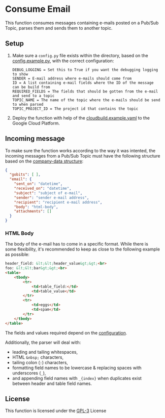 # Consume Email
This function consumes messages containing e-mails posted on a Pub/Sub Topic, parses them and sends them to another topic.

## Setup
1. Make sure a ```config.py``` file exists within the directory, based on the [config.example.py](config.example.py), with the correct configuration:
    ~~~
    DEBUG_LOGGING = Set this to True if you want the debugging logging to show
    SENDER = E-mail address where e-mails should come from
    ID = A list containing e-mail fields where the ID of the message can be build from
    REQUIRED_FIELDS = The fields that should be gotten from the e-mail and send to a topic
    TOPIC_NAME = The name of the topic where the e-mails should be send to when parsed
    TOPIC_PROJECT_ID = The project id that contains the topic
    ~~~
2. Deploy the function with help of the [cloudbuild.example.yaml](cloudbuild.example.yaml) to the Google Cloud Platform.

## Incoming message
To make sure the function works according to the way it was intented, the incoming messages from a Pub/Sub Topic must have the following structure based on the [company-data structure](https://vwt-digital.github.io/project-company-data.github.io/v1.1/schema):
~~~JSON
{
  "gobits": [ ],
  "email": {
    "sent_on": "datetime",
    "received_on": "datetime",
    "subject": "subject of e-mail",
    "sender": "sender e-mail address",
    "recipient": "recipient e-mail address",
    "body": "html-body",
    "attachments": []
  }
}
~~~

### HTML Body
The body of the e-mail has to come in a specific format. While there is some flexibility, it's recommended to keep
as close to the following example as possible:

~~~HTML
header_field: &lt;&lt;header_value&gt;&gt;<br>
foo: &lt;&lt;bar&gt;&gt;<br>
<table>
    <tbody>
        <tr>
            <td>table_field:</td>
            <td>table_value</td>
        </tr>
        <tr>
            <td>eggs</td>
            <td>spam</td>
        </tr>
    </tbody>
</table>
~~~

The fields and values required depend on the [configuration](config.example.py).

Additionally, the parser will deal with:
- leading and tailing whitespaces,
- HTML `&nbsp;` characters,
- tailing colon (`:`) characters,
- formatting field names to be lowercase & replacing spaces with underscores (`_`),
- and appending field names with `_{index}` when duplicates exist between header and table field names.

## License
This function is licensed under the [GPL-3](https://www.gnu.org/licenses/gpl-3.0.en.html) License
